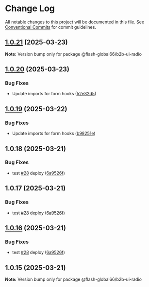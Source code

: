 # Change Log

All notable changes to this project will be documented in this file.
See [Conventional Commits](https://conventionalcommits.org) for commit guidelines.

## [1.0.21](https://github.com/Flash-Global66/b2b-ui-framework/compare/@flash-global66/b2b-ui-radio@1.0.20...@flash-global66/b2b-ui-radio@1.0.21) (2025-03-23)

**Note:** Version bump only for package @flash-global66/b2b-ui-radio





## [1.0.20](https://github.com/Flash-Global66/b2b-ui-framework/compare/@flash-global66/b2b-ui-radio@1.0.19...@flash-global66/b2b-ui-radio@1.0.20) (2025-03-23)


### Bug Fixes

* Update imports for form hooks ([52e32d5](https://github.com/Flash-Global66/b2b-ui-framework/commit/52e32d5b408f066ad4ac3a3d0cd3b7dd610bcdd5))





## [1.0.19](https://github.com/Flash-Global66/b2b-ui-framework/compare/@flash-global66/b2b-ui-radio@1.0.18...@flash-global66/b2b-ui-radio@1.0.19) (2025-03-22)


### Bug Fixes

* Update imports for form hooks ([b98251e](https://github.com/Flash-Global66/b2b-ui-framework/commit/b98251e29930f1edb23229fd68659419272d3f09))





## 1.0.18 (2025-03-21)


### Bug Fixes

* test [#28](https://github.com/Flash-Global66/b2b-ui-framework/issues/28) deploy ([6a9526f](https://github.com/Flash-Global66/b2b-ui-framework/commit/6a9526f986d683e05284d289c3022e35e1c7a590))





## 1.0.17 (2025-03-21)


### Bug Fixes

* test [#28](https://github.com/Flash-Global66/b2b-ui-framework/issues/28) deploy ([6a9526f](https://github.com/Flash-Global66/b2b-ui-framework/commit/6a9526f986d683e05284d289c3022e35e1c7a590))





## [1.0.16](https://github.com/Flash-Global66/b2b-ui-framework/compare/@flash-global66/b2b-ui-radio@1.0.15...@flash-global66/b2b-ui-radio@1.0.16) (2025-03-21)


### Bug Fixes

* test [#28](https://github.com/Flash-Global66/b2b-ui-framework/issues/28) deploy ([6a9526f](https://github.com/Flash-Global66/b2b-ui-framework/commit/6a9526f986d683e05284d289c3022e35e1c7a590))





## 1.0.15 (2025-03-21)

**Note:** Version bump only for package @flash-global66/b2b-ui-radio
